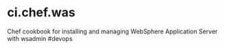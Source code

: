 ci.chef.was
===========

Chef cookbook for installing and managing WebSphere Application Server with wsadmin #devops
